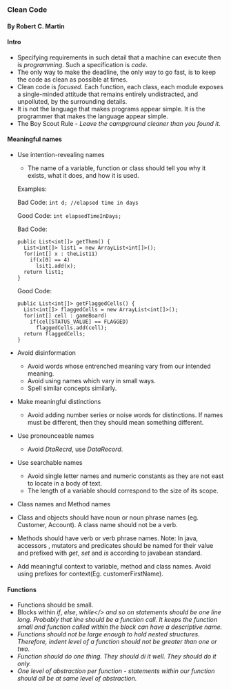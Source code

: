 ### Clean Code
#### By Robert C. Martin

#### Intro

* Specifying requirements in such detail that a machine can execute then is <i>programming</i>. Such a specification is <i>code</i>.
* The only way to make the deadline, the only way to go fast, is to keep the code as clean as possible at times.
* Clean code is <i>focused</i>. Each function, each class, each module exposes a single-minded attitude that remains entirely undistracted, and unpolluted, by the surrounding details.
* It is not the language that makes programs appear simple. It is the programmer that makes the language appear simple.
* The Boy Scout Rule - <i>Leave the campground cleaner than you found it</i>.

#### Meaningful names

* Use intention-revealing names
  * The name of a variable, function or class should tell you why it exists, what it does, and how it is used.

  Examples:

  Bad Code:
  ```int d; //elapsed time in days```

  Good Code:
  ```int elapsedTimeInDays;```

  Bad Code:
  ```
  public List<int[]> getThem() {
    List<int[]> list1 = new ArrayList<int[]>();
    for(int[] x : theList11)
      if(x[0] == 4)
        lsit1.add(x);
    return list1;
  }
  ```

  Good Code:
  ```
  public List<int[]> getFlaggedCells() {
    List<int[]> flaggedCells = new ArrayList<int[]>();
    for(int[] cell : gameBoard)
      if(cel[STATUS_VALUE] == FLAGGED)
        flaggedCells.add(cell);
    return flaggedCells;
  }
  ```
* Avoid disinformation
  * Avoid words whose entrenched meaning vary from our intended meaning.
  * Avoid using names which vary in small ways.
  * Spell similar concepts similarly.
* Make meaningful distinctions
  * Avoid adding number series or noise words for distinctions. If names must be different, then they should mean something different.
* Use pronounceable names 
  * Avoid <i>DtaRecrd</i>, use <i>DataRecord</i>.
* Use searchable names
  * Avoid single letter names and numeric constants as they are not east to locate in a body of text.
  * The length of a variable should correspond to the size of its scope.
 * Class names and Method names
  * Class and objects should have noun or noun phrase names (eg. Customer, Account). A class name should not be a verb.
  * Methods should have verb or verb phrase names. 
  Note: In java, accessors , mutators and predicates should be named for their value and prefixed with <i>get</i>, <i>set</i> and <i>is</i> according to javabean standard.
 * Add meaningful context to variable, method and class names. Avoid using prefixes for context(Eg. customerFirstName).

#### Functions

* Functions should be small.
 * Blocks within <i>if</i>, <i>else</i>, <i>while</>  and so on statements should be one line long. Probably that line should be a function call. It keeps the function small and function called within the block can have a descriptive name.
 * Functions should not be large enough to hold nested structures. Therefore, indent level of a function should not be greater than one or two.
* Function should do <i>one thing</i>. They should di it <i>well</i>. They should do it <i>only</i>.
* One level of abstraction per function - statements within our function should all be at same level of abstraction.
